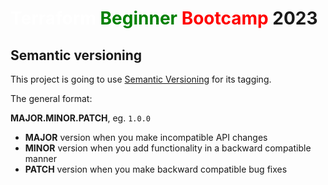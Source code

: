 # <span style="color:white">Terraform</span> <span style="color:green">Beginner</span> <span style="color:red">Bootcamp</span> 2023

## Semantic versioning

This project is going to use [Semantic Versioning](https://semver.org/) for its tagging.

The general format:

 **MAJOR.MINOR.PATCH**, eg. `1.0.0`

- **MAJOR** version when you make incompatible API changes
- **MINOR** version when you add functionality in a backward compatible manner
- **PATCH** version when you make backward compatible bug fixes
